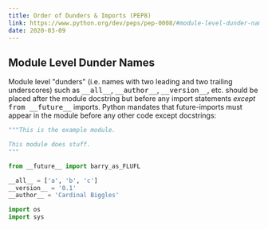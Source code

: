 ```yaml
---
title: Order of Dunders & Imports (PEP8)
link: https://www.python.org/dev/peps/pep-0008/#module-level-dunder-names
date: 2020-03-09
---
```


<div class="section" id="module-level-dunder-names">
<h2>Module Level Dunder Names</h2>
<p>Module level "dunders" (i.e. names with two leading and two trailing
underscores) such as <tt class="docutils literal">__all__</tt>, <tt class="docutils literal">__author__</tt>, <tt class="docutils literal">__version__</tt>,
etc. should be placed after the module docstring but before any import
statements <em>except</em> <tt class="docutils literal">from __future__</tt> imports.  Python mandates that
future-imports must appear in the module before any other code except
docstrings:</p>
</div>

```py
"""This is the example module.

This module does stuff.
"""

from __future__ import barry_as_FLUFL

__all__ = ['a', 'b', 'c']
__version__ = '0.1'
__author__ = 'Cardinal Biggles'

import os
import sys
```
